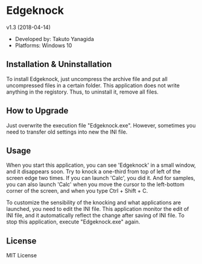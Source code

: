 # Edgeknock

v1.3 (2018-04-14)

* Developed by: Takuto Yanagida
* Platforms: Windows 10


## Installation & Uninstallation

To install Edgeknock, just uncompress the archive file and put all uncompressed
files in a certain folder.
This application does not write anything in the registory.
Thus, to uninstall it, remove all files.


## How to Upgrade

Just overwrite the execution file "Edgeknock.exe".
However, sometimes you need to transfer old settings into new the INI file.


## Usage

When you start this application, you can see 'Edgeknock' in a small window, and it disappears soon.
Try to knock a one-third  from top of left of the screen edge two times.
If you can launch 'Calc', you did it.
And for samples, you can also launch 'Calc' when you move the cursor
to the left-bottom corner of the screen, and when you type Ctrl + Shift + C.

To customize the sensibility of the knocking and what applications are launched,
you need to edit the INI file.
This application monitor the edit of INI file, and it automatically reflect the
change after saving of INI file.
To stop this application, execute "Edgeknock.exe" again.


## License

MIT License